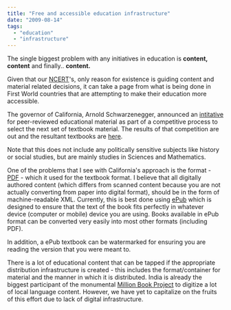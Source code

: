 ```yaml
---
title: "Free and accessible education infrastructure"
date: "2009-08-14"
tags: 
  - "education"
  - "infrastructure"
---
```


The single biggest problem with any initiatives in education is **content, content** and finally.. **content.**

Given that our [NCERT](http://www.ncert.nic.in)'s, only reason for existence is guiding content and material related decisions, it can take a page from what is being done in First World countries that are attempting to make their education more accessible.

The governor of California, Arnold Schwarzenegger, announced an [intitative](http://gov.ca.gov/press-release/12225/) for peer-reviewed educational material as part of a competitive process to select the next set of textbook material. The results of that competition are out and the resultant textbooks are [here](http://www.clrn.org/FDTI/index.cfm).

Note that this does not include any politically sensitive subjects like history or social studies, but are mainly studies in Sciences and Mathematics.

One of the problems that I see with California's approach is the format - [PDF](http://en.wikipedia.org/wiki/Portable_Document_Format) - which it used for the textbook format. I believe that all digitally authored content (which differs from scanned content because you are not actually converting from paper into digital format), should be in the form of machine-readable XML. Currently, this is best done using [ePub](http://en.wikipedia.org/wiki/EPUB) which is designed to ensure that the text of the book fits perfectly in whatever device (computer or mobile) device you are using. Books available in ePub format can be converted very easily into most other formats (including PDF).

In addition, a ePub textbook can be watermarked for ensuring you are reading the version that you were meant to.

There is a lot of educational content that can be tapped if the appropriate distribution infrastructure is created - this includes the format/container for material and the manner in which it is distributed. India is already the biggest participant of the monumental [Million Book Project](http://en.wikipedia.org/wiki/Million_Book_Project) to digitize a lot of local language content. However, we have yet to capitalize on the fruits of this effort due to lack of digital infrastructure.
